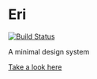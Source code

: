 # Eri

[![Build Status](https://travis-ci.org/benji6/eri.svg?branch=master)](https://travis-ci.org/benji6/eri)

A minimal design system

[Take a look here](https://eri.netlify.com/)
